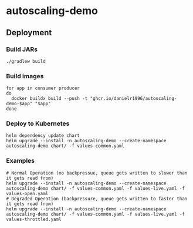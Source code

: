 # autoscaling-demo

## Deployment

### Build JARs
```shell
./gradlew build
```

### Build images
```shell
for app in consumer producer
do
  docker buildx build --push -t "ghcr.io/danielr1996/autoscaling-demo-$app" "$app"
done
```

### Deploy to Kubernetes
```shell
helm dependency update chart
helm upgrade --install -n autoscaling-demo --create-namespace autoscaling-demo chart/ -f values-common.yaml 
```


### Examples
```shell
# Normal Operation (no backpressue, queue gets written to slower than it gets read from)
helm upgrade --install -n autoscaling-demo --create-namespace autoscaling-demo chart/ -f values-common.yaml -f values-live.yaml -f values-open.yaml  
# Degraded Operation (backpressure, queue gets written to faster than it gets read from) 
helm upgrade --install -n autoscaling-demo --create-namespace autoscaling-demo chart/ -f values-common.yaml -f values-live.yaml -f values-throttled.yaml  
```